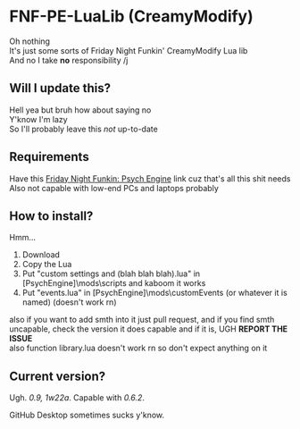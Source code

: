 # FNF-PE-LuaLib (CreamyModify)
Oh nothing  
It's just some sorts of Friday Night Funkin' CreamyModify Lua lib  
And no I take <b>no</b> responsibility /j
## Will I update this?
Hell yea but bruh how about saying no  
Y'know I'm lazy  
So I'll probably leave this *not* up-to-date
## Requirements
Have this [Friday Night Funkin: Psych Engine](https://github.com/shadowmario/fnf-psychengine) link cuz that's all this shit needs  
Also not capable with low-end PCs and laptops probably
## How to install?
Hmm...

1. Download
2. Copy the Lua
3. Put "custom settings and (blah blah blah).lua" in \[PsychEngine\]\\mods\\scripts and kaboom it works
4. Put "events.lua" in \[PsychEngine\]\\mods\\customEvents (or whatever it is named) (doesn't work rn)

also if you want to add smth into it just pull request, and if you find smth uncapable, check the version it does capable and if it is, UGH **REPORT THE ISSUE**  
also function library.lua doesn't work rn so don't expect anything on it
## Current version?
Ugh. *0.9, 1w22a*. Capable with *0.6.2*.

GitHub Desktop sometimes sucks y'know.
